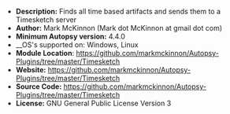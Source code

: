 - __Description:__ Finds all time based artifacts and sends them to a Timesketch server
- __Author:__ Mark McKinnon (Mark dot McKinnon at gmail dot com)
- __Minimum Autopsy version:__ 4.4.0
- __OS's supported on: Windows, Linux
- __Module Location__: https://github.com/markmckinnon/Autopsy-Plugins/tree/master/Timesketch
- __Website:__ https://github.com/markmckinnon/Autopsy-Plugins/tree/master/Timesketch
- __Source Code:__ https://github.com/markmckinnon/Autopsy-Plugins/tree/master/Timesketch
- __License:__ GNU General Public License Version 3